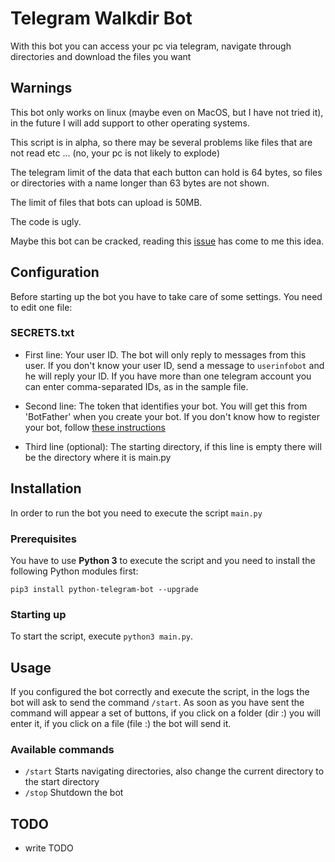 # Telegram Walkdir Bot

With this bot you can access your pc via telegram, navigate through directories and download the files you want

## Warnings
This bot only works on linux (maybe even on MacOS, but I have not tried it), in the future I will add support to other operating systems.

This script is in alpha, so there may be several problems like files that are not read etc ... (no, your pc is not likely to explode)

The telegram limit of the data that each button can hold is 64 bytes, so files or directories with a name longer than 63 bytes are not shown.

The limit of files that bots can upload is 50MB.

The code is ugly.

Maybe this bot can be cracked, reading this [issue](https://github.com/python-telegram-bot/python-telegram-bot/issues/709) has come to me this idea.

## Configuration
Before starting up the bot you have to take care of some settings. You need to edit one file:

### SECRETS.txt
  - First line: Your user ID. The bot will only reply to messages from this user. If you don't know your user ID, send a message to `userinfobot` and he will reply your ID. If you have more than one telegram account you can enter comma-separated IDs, as in the sample file.
  
  - Second line: The token that identifies your bot. You will get this from 'BotFather' when you create your bot. If you don't know how to register your bot, follow [these instructions](https://core.telegram.org/bots#3-how-do-i-create-a-bot)
 
  - Third line (optional): The starting directory, if this line is empty there will be the directory where it is main.py


## Installation
In order to run the bot you need to execute the script `main.py`

### Prerequisites
You have to use __Python 3__ to execute the script and you need to install the following Python modules first:
```shell
pip3 install python-telegram-bot --upgrade
```

### Starting up
To start the script, execute `python3 main.py`.

## Usage
If you configured the bot correctly and execute the script, in the logs the bot will ask to send the command `/start`.
As soon as you have sent the command will appear a set of buttons, if you click on a folder (dir :) you will enter it, if you click on a file (file :) the bot will send it.


### Available commands
- `/start` Starts navigating directories, also change the current directory to the start directory
- `/stop`  Shutdown the bot

## TODO
  - write TODO
